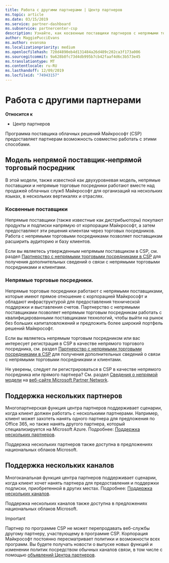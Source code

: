 ```yaml
---
title: Работа с другими партнерами | Центр партнеров
ms.topic: article
ms.date: 03/15/2019
ms.service: partner-dashboard
ms.subservice: partnercenter-csp
description: Узнайте, как косвенные поставщики партнеров с непрямыми торговыми посредниками в программе поставщика облачных решений (CSP) и определяют, какая роль подходит вам.
author: MaggiePucciEvans
ms.author: evansma
ms.localizationpriority: medium
ms.openlocfilehash: 720d4890eb4d131484a26d489c202ca3f173a006
ms.sourcegitcommit: 9a628b8fc73d4db995b7cb42faaf4d6c3b573e45
ms.translationtype: MT
ms.contentlocale: ru-RU
ms.lasthandoff: 12/09/2019
ms.locfileid: "74943157"
---
```

# <a name="work-with-other-partners"></a>Работа с другими партнерами

**Относится к**

-  Центр партнеров

Программа поставщика облачных решений Майкрософт (CSP) предоставляет партнерам возможность совместно работать с этими способами.

## <a name="indirect-provider-indirect-reseller-model"></a>Модель непрямой поставщик‑непрямой торговый посредник

В этой модели, также известной как двухуровневая модель, непрямые поставщики и непрямые торговые посредники работают вместе над продажей облачных служб Майкрософт для организаций на нескольких языках, в нескольких вертикалях и отраслях. 

### <a name="indirect-providers"></a>Косвенные поставщики

Непрямые поставщики (также известные как дистрибьюторы) покупают продукты и подписки напрямую от корпорации Майкрософт, а затем предоставляют эти решения клиентам через торговых посредников. Работа с непрямыми торговыми посредниками позволяет поставщикам расширить аудиторию и базу клиентов. 

Если вы являетесь утвержденным непрямым поставщиком в CSP, см. раздел [Партнерство с непрямыми торговыми посредниками в CSP](indirect-provider-tasks-in-partner-center.md) для получения дополнительных сведений о связи с непрямыми торговыми посредниками и клиентами. 

### <a name="indirect-resellers"></a>Непрямые торговые посредники. 

Непрямые торговые посредники работают с непрямыми поставщиками, которые имеют прямое отношение с корпорацией Майкрософт и обладают инфраструктурой для предоставления технической поддержки и выставления счетов. Партнерство с непрямыми поставщиками позволяет непрямым торговым посредникам работать с квалифицированными поставщиками технологий, чтобы выйти на рынок без больших капиталовложений и предложить более широкий портфель решений Майкрософт. 

Если вы являетесь непрямым торговым посредником или вас интересует регистрация в CSP в качестве непрямого торгового посредника, см. раздел [Партнерство с непрямыми торговыми посредниками в CSP](indirect-reseller-tasks-in-partner-center.md) для получения дополнительных сведений о связи с непрямыми торговыми посредниками и клиентами.

Не уверены, следует ли регистрироваться в CSP в качестве непрямого посредника или прямого партнера? См. раздел [Сведения о непрямой модели](https://partner.microsoft.com/cloud-solution-provider/indirect) на [веб-сайте Microsoft Partner Network](https://partner.microsoft.com).   

## <a name="multi-partner-support"></a>Поддержка нескольких партнеров

Многопартнерская функция центра партнеров поддерживает сценарии, когда клиент должен работать с несколькими партнерами. Например, клиент может захотеть нанять одного партнера для предложения по Office 365, но также нанять другого партнера, который специализируется на Microsoft Azure. Подробнее: [Поддержка нескольких партнеров](multipartner.md).

Поддержка нескольких партнеров также доступна в предложениях национальных облаков Microsoft. 

## <a name="multi-channel-support"></a>Поддержка нескольких каналов

Многоканальная функция центра партнеров поддерживает сценарии, когда клиент хочет нанять партнера для предоставления и поддержки подписки, приобретенной в других местах. Подробнее: [Поддержка нескольких каналов](multichannel.md).

Поддержка нескольких каналов также доступна в предложениях национальных облаков Microsoft.

> [!IMPORTANT]  
> Партнер по программе CSP не может перепродавать веб-службы другому партнеру, участвующему в программе CSP. Корпорация Майкрософт постоянно пересматривает политики и возможности всех программ. Вы будете получать новости о выпуске новых функций и изменении политик посредством обычных каналов связи, в том числе с помощью [объявлений Центра партнеров](https://partner.microsoft.com/pcv/announcements).
